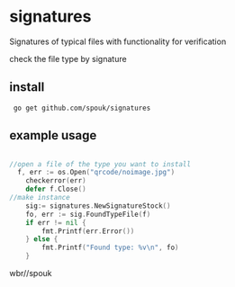 # signatures
Signatures of typical files with functionality for verification

check the file type by signature

install 
---
```
 go get github.com/spouk/signatures
```

example usage
---

```go

//open a file of the type you want to install
  f, err := os.Open("qrcode/noimage.jpg")
	checkerror(err)
	defer f.Close()
//make instance 
	sig:= signatures.NewSignatureStock()
	fo, err := sig.FoundTypeFile(f)
	if err != nil {
		fmt.Printf(err.Error())
	} else {
		fmt.Printf("Found type: %v\n", fo)
	}

```

wbr//spouk

